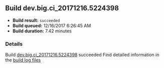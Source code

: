 ## Build dev.big.ci_20171216.5224398
- **Build result:** `succeeded`
- **Build queued:** 12/16/2017 6:26:45 AM
- **Build duration:** 7.42 minutes
### Details
Build [dev.big.ci_20171216.5224398](https://winappstudio.visualstudio.com/web/build.aspx?pcguid=a4ef43be-68ce-4195-a619-079b4d9834c2&builduri=vstfs%3a%2f%2f%2fBuild%2fBuild%2f24398) succeeded
Find detailed information in the [build log files](https://uwpctdiags.blob.core.windows.net/buildlogs/dev.big.ci_20171216.5224398_logs.zip)
